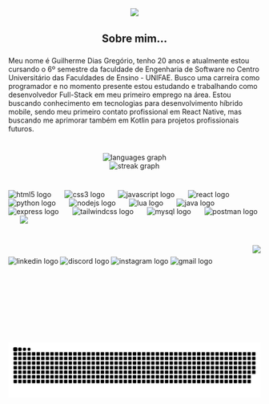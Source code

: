<div align="center">
  <img height="210" src="./github gui retângulo (3).png"  />
</div>

###

<h2 align="center">Sobre mim...</h2>

###

<p align="left">Meu nome é Guilherme Dias Gregório, tenho 20 anos e atualmente estou cursando o 6º semestre da faculdade de Engenharia de Software no Centro Universitário das Faculdades de Ensino - UNIFAE. Busco uma carreira como programador e no momento presente estou estudando e trabalhando como desenvolvedor Full-Stack em meu primeiro emprego na área. Estou buscando conhecimento em tecnologias para desenvolvimento híbrido mobile, sendo meu primeiro contato profissional em React Native, mas buscando me aprimorar também em Kotlin para projetos profissionais futuros. </p>

###

<br clear="both">

<div align="center">
  <img src="https://github-readme-stats.vercel.app/api/top-langs?username=Guilherme0364&locale=en&hide_title=false&layout=compact&card_width=320&langs_count=7&theme=dark&hide_border=false&order=2" height="160" alt="languages graph" /> <br>
  <img src="https://streak-stats.demolab.com?user=Guilherme0364&locale=en&mode=daily&theme=dark&hide_border=false&border_radius=5&order=3" height="150" alt="streak graph"  />
</div>

###

<br clear="both">

<div align="left">
  <img src="https://cdn.jsdelivr.net/gh/devicons/devicon/icons/html5/html5-original.svg" height="50" alt="html5 logo"  />
  <img width="19" />
  <img src="https://cdn.jsdelivr.net/gh/devicons/devicon/icons/css3/css3-original.svg" height="50" alt="css3 logo"  />
  <img width="19" />
  <img src="https://cdn.jsdelivr.net/gh/devicons/devicon/icons/javascript/javascript-original.svg" height="50" alt="javascript logo"  />
  <img width="19" />
  <img src="https://cdn.jsdelivr.net/gh/devicons/devicon/icons/react/react-original.svg" height="50" alt="react logo"  />
  <img width="19" />
  <img src="https://cdn.jsdelivr.net/gh/devicons/devicon/icons/python/python-original.svg" height="50" alt="python logo"  />
  <img width="19" />
  <img src="https://cdn.jsdelivr.net/gh/devicons/devicon/icons/nodejs/nodejs-original.svg" height="50" alt="nodejs logo"  />
  <img width="19" />
  <img src="https://cdn.simpleicons.org/lua/2C2D72" height="50" alt="lua logo"  />
  <img width="19" />
  <img src="https://skillicons.dev/icons?i=java" height="50" alt="java logo"  />
  <img width="19" />
  <img src="https://skillicons.dev/icons?i=express" height="50" alt="express logo"  />
  <img width="19" />
  <img src="https://skillicons.dev/icons?i=tailwind" height="50" alt="tailwindcss logo"  />
  <img width="19" />
  <img src="https://skillicons.dev/icons?i=mysql" height="50" alt="mysql logo"  />
  <img width="19" />
  <img src="https://skillicons.dev/icons?i=postman" height="50" alt="postman logo"  />
  <img width="19" />
  <img src="https://cdn.jsdelivr.net/gh/devicons/devicon/icons/nextjs/nextjs-original.svg" height="50"/>
  <img width="19" />
</div>

###

<br clear="both">

<img align="right" height="180" src="https://github.com/Guilherme0364.png"  />

###

<div align="left">
  <img src="https://img.shields.io/static/v1?message=LinkedIn&logo=linkedin&label=&color=0077B5&logoColor=white&labelColor=&style=for-the-badge" height="40" alt="linkedin logo"  />
  <img src="https://img.shields.io/static/v1?message=Discord&logo=discord&label=&color=7289DA&logoColor=white&labelColor=&style=for-the-badge" height="40" alt="discord logo"  />
  <img src="https://img.shields.io/static/v1?message=Instagram&logo=instagram&label=&color=E4405F&logoColor=white&labelColor=&style=for-the-badge" height="40" alt="instagram logo"  />
  <img src="https://img.shields.io/static/v1?message=Gmail&logo=gmail&label=&color=D14836&logoColor=white&labelColor=&style=for-the-badge" height="40" alt="gmail logo"  />
</div>

###

<br clear="both">

![snake gif](https://github.com/Guilherme0364/Guilherme0364/blob/output/github-contribution-grid-snake-dark.svg)
